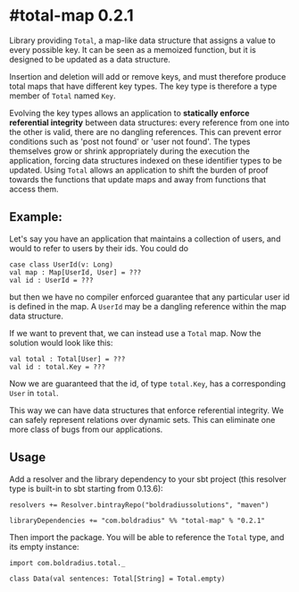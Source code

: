 #total-map 0.2.1
===========

Library providing `Total`, a map-like data structure that assigns a value to every possible key.
It can be seen as a memoized function, but
it is designed to be updated as a data structure.

Insertion and deletion will add or remove keys, and must therefore produce total maps that have different key types.
The key type is therefore a type member of `Total` named `Key`.

Evolving the key types allows an application to **statically enforce referential integrity** between data structures:
every reference from one into the other is valid, there are no dangling references. This can prevent error conditions
such as 'post not found' or 'user not found'. The types themselves grow or shrink appropriately during the execution the application, 
forcing data structures indexed on these identifier types to be updated. Using `Total` allows an application to shift the burden of proof towards
the functions that update maps and away from functions that access them.

## Example:

Let's say you have an application that maintains a collection of users, 
and would to refer to users by their ids. You could do

    case class UserId(v: Long)
    val map : Map[UserId, User] = ???
    val id : UserId = ???
    
but then we have no compiler enforced guarantee that any particular user id is defined in the map. 
A `UserId` may be a dangling reference within the map data structure.

If we want to prevent that, we can instead use a `Total` map.
Now the solution would look like this:

    val total : Total[User] = ???
    val id : total.Key = ???

Now we are guaranteed that the id, of type `total.Key`, has a corresponding `User` in `total`.

This way we can have data structures that enforce referential integrity. 
We can safely represent relations over dynamic sets.
This can eliminate one more class of bugs from our applications.

## Usage

Add a resolver and the library dependency to your sbt project (this resolver type is built-in to sbt starting from 0.13.6):

    resolvers += Resolver.bintrayRepo("boldradiussolutions", "maven")

    libraryDependencies += "com.boldradius" %% "total-map" % "0.2.1"

Then import the package. You will be able to reference the `Total` type, and its empty instance:

    import com.boldradius.total._

    class Data(val sentences: Total[String] = Total.empty)